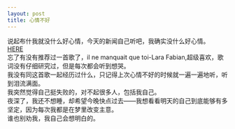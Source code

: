 ```yaml
---
layout: post
title: 心情不好
---
```


<p>说起布什我就没什么好心情，今天的新闻自己听吧，我确实没什么好心情。<br />
<a href="http://www.francaisblog.com.cn/node/531">HERE</a><br />
忘了有没有推荐过一首歌了，il ne manquait que toi-Lara Fabian,超级喜欢，歌词没有仔细研究过，但是每次都会听到想哭。<br />
我没有同这首歌一起经历过什么，只记得上次心情不好的时候就一遍一遍地听，听到泪流满面。<br />
我突然觉得自己挺失败的，对不起很多人，包括我自己。<br />
夜深了，我还不想睡，却希望今晚快点过去——我想看看明天的自己到底能够有多坚定，因为每次我都是在梦里改变主意。<br />
谁也别劝我，我自己会想明白的。
</p>
